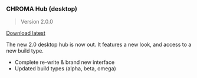 ### CHROMA Hub (desktop)

> Version 2.0.0

[Download latest](https://chroma.vision/download)

The new 2.0 desktop hub is now out. It features a new look, and access to a new build type.

- Complete re-write & brand new interface
- Updated build types (alpha, beta, omega)